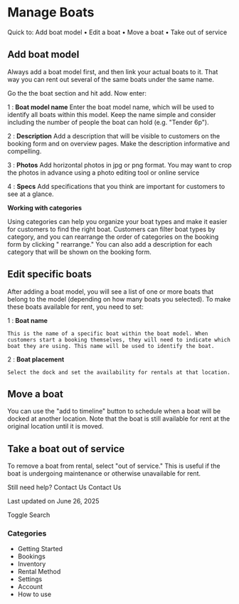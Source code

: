 Manage Boats
============

Quick to: Add boat model •  Edit a boat •  Move a boat  • Take out of service

Add boat model
--------------

Always add a boat model first, and then link your actual boats to it. That way you can rent out several of the same boats under the same name.

Go the the boat section and hit add. Now enter:

1
:   **Boat model name** Enter the boat model name, which will be used to identify all boats within this model. Keep the name simple and consider including the number of people the boat can hold (e.g. "Tender 6p").

2
:   **Description** Add a description that will be visible to customers on the booking form and on overview pages. Make the description informative and compelling.

3
:   **Photos** Add horizontal photos in jpg or png format. You may want to crop the photos in advance using a photo editing tool or online service

4
:   **Specs** Add specifications that you think are important for customers to see at a glance.

**Working with categories**

Using categories can help you organize your boat types and make it easier for customers to find the right boat. Customers can filter boat types by category, and you can rearrange the order of categories on the booking form by clicking " rearrange." You can also add a description for each category that will be shown on the booking form.

Edit specific boats
-------------------

After adding a boat model, you will see a list of one or more boats that belong to the model (depending on how many boats you selected). To make these boats available for rent, you need to set:

1
:   **Boat name**   

    This is the name of a specific boat within the boat model. When customers start a booking themselves, they will need to indicate which boat they are using. This name will be used to identify the boat.


2
:   **Boat placement** 

    Select the dock and set the availability for rentals at that location.

Move a boat
-----------

  

You can use the "add to timeline" button to schedule when a boat will be docked at another location. Note that the boat is still available for rent at the original location until it is moved.

Take a boat out of service
--------------------------

To remove a boat from rental, select "out of service." This is useful if the boat is undergoing maintenance or otherwise unavailable for rent.

Still need help?
Contact Us
Contact Us

Last updated on June 26, 2025






Toggle Search

### Categories

* Getting Started
* Bookings
* Inventory
* Rental Method
* Settings
* Account
* How to use